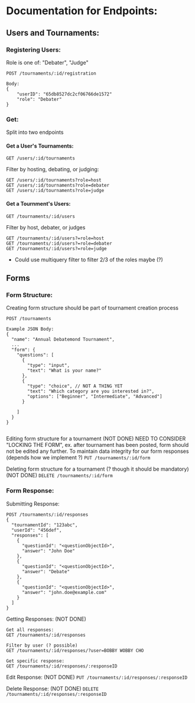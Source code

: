# Documentation for Endpoints:


## Users and Tournaments:

### Registering Users:
Role is one of: "Debater", "Judge"
```
POST /tournaments/:id/registration

Body: 
{
    "userID": "65db8527dc2cf06766de1572"
    "role": "Debater"
}
```

### Get:
Split into two endpoints
#### Get a User's Tournaments:
```
GET /users/:id/tournaments
```

Filter by hosting, debating, or judging:
```
GET /users/:id/tournaments?role=host
GET /users/:id/tournaments?role=debater
GET /users/:id/tournaments?role=judge
```

#### Get a Tournment's Users:

```
GET /tournaments/:id/users
```

Filter by host, debater, or judges
```
GET /tournaments/:id/users?=role=host
GET /tournaments/:id/users?=role=debater
GET /tournaments/:id/users?=role=judge
```

- Could use multiquery filter to filter 2/3 of the roles maybe (?)

## Forms

### Form Structure:

Creating form structure should be part of tournament creation process
```
POST /tournaments

Example JSON Body:
{
  "name": "Annual Debatemond Tournament",
  ...
  "form": {
    "questions": [
      {
        "type": "input",
        "text": "What is your name?"
      },
      {
        "type": "choice", // NOT A THING YET
        "text": "Which category are you interested in?",
        "options": ["Beginner", "Intermediate", "Advanced"]
      }

    ]
  }
}


```

Editing form structure for a tournament (NOT DONE)
NEED TO CONSIDER "LOCKING THE FORM", ex. after tournament has been posted, form should not be edited any further.
To maintain data integrity for our form responses (depends how we implement ?)
`PUT /tournaments/:id/form`

Deleting form structure for a tournament (? though it should be mandatory) (NOT DONE)
`DELETE /tournaments/:id/form`

### Form Response:

Submitting Response:
```
POST /tournaments/:id/responses
{
  "tournamentId": "123abc",
  "userId": "456def",
  "responses": [
    {
      "questionId": "<questionObjectId>",
      "answer": "John Doe"
    },
    {
      "questionId": "<questionObjectId>",
      "answer": "Debate"
    },
    {
      "questionId": "<questionObjectId>",
      "answer": "john.doe@example.com"
    }
  ]
}

```

Getting Responses: (NOT DONE)
```
Get all responses:
GET /tournaments/:id/responses

Filter by user (? possible)
GET /tournaments/:id/responses/?user=BOBBY WOBBY CHO

Get specific response:
GET /tournaments/:id/responses/:responseID
```


Edit Response: (NOT DONE)
` PUT /tournaments/:id/responses/:responseID `

Delete Response: (NOT DONE)
` DELETE /tournaments/:id/responses/:responseID `





